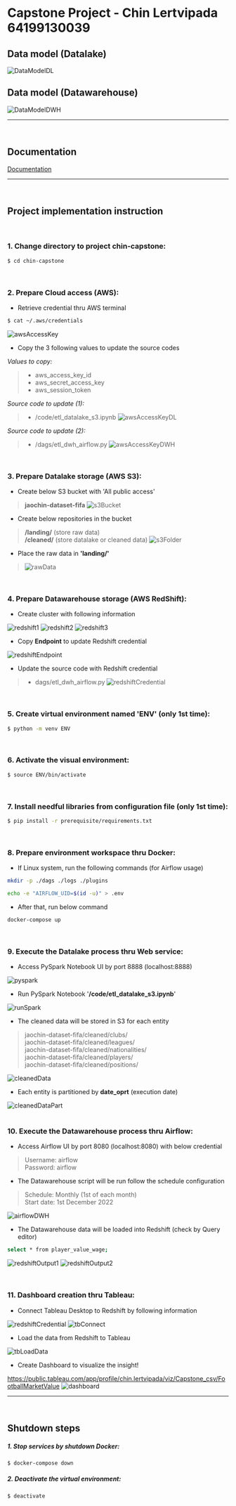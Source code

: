 # Capstone Project - Chin Lertvipada 64199130039

## Data model (Datalake)
![DataModelDL](document/chin-capstone-datalake.png)
<br>

## Data model (Datawarehouse)
![DataModelDWH](document/chin-capstone-dwh.png)
<br>
__________
<br>

## Documentation
[Documentation](https://github.com/chin-lertvipada/swu-ds525/blob/bff9b3c9375882b2133aa06c9896775038fdf517/05-creating-and-scheduling-data-pipelines/Doc/Lab5%20-%20Airflow%20-%20Summary.pdf)
<br>
__________
<br>

## Project implementation instruction
<br>

### 1. Change directory to project chin-capstone:
```sh
$ cd chin-capstone
```
<br>

### 2. Prepare Cloud access (AWS):
- Retrieve credential thru AWS terminal
```sh
$ cat ~/.aws/credentials
```
![awsAccessKey](document/aws_access_key.png)

- Copy the 3 following values to update the source codes<br>

*Values to copy:*
> - aws_access_key_id
> - aws_secret_access_key
> - aws_session_token

*Source code to update (1):*
> - /code/etl_datalake_s3.ipynb
![awsAccessKeyDL](document/aws_access_key_datalake.png)

*Source code to update (2):*
> - /dags/etl_dwh_airflow.py
![awsAccessKeyDWH](document/aws_access_key_dwh.png)

<br>

### 3. Prepare Datalake storage (AWS S3):
- Create below S3 bucket with 'All public access'
> **jaochin-dataset-fifa**
![s3Bucket](document/s3_bucket.png)

- Create below repositories in the bucket
> **/landing/** (store raw data)<br>
> **/cleaned/** (store datalake or cleaned data)
![s3Folder](document/s3_folder.png)

- Place the raw data in **'landing/'**
> ![rawData](document/rawData.png)

<br>

### 4. Prepare Datawarehouse storage (AWS RedShift):
- Create cluster with following information

![redshift1](document/redshift1.png)
![redshift2](document/redshift2.png)
![redshift3](document/redshift3.png)

- Copy **Endpoint** to update Redshift credential

![redshiftEndpoint](document/redshiftEndpoint.png)


- Update the source code with Redshift credential
> - dags/etl_dwh_airflow.py
![redshiftCredential](document/redshiftCredential.png)

<br>

### 5. Create virtual environment named 'ENV' (only 1st time):
```sh
$ python -m venv ENV
```
<br>

### 6. Activate the visual environment:
```sh
$ source ENV/bin/activate
```
<br>

### 7. Install needful libraries from configuration file (only 1st time):
```sh
$ pip install -r prerequisite/requirements.txt
```
<br>

### 8. Prepare environment workspace thru Docker:
- If Linux system, run the following commands (for Airflow usage)

```sh
mkdir -p ./dags ./logs ./plugins
```
```sh
echo -e "AIRFLOW_UID=$(id -u)" > .env
```

- After that, run below command

```sh
docker-compose up
```
<br>

### 9. Execute the Datalake process thru Web service:
- Access PySpark Notebook UI by port 8888 (localhost:8888)

![pyspark](document/pyspark.png)

- Run PySpark Notebook '**/code/etl_datalake_s3.ipynb**'

![runSpark](document/runSpark.png)

- The cleaned data will be stored in S3 for each entity
> jaochin-dataset-fifa/cleaned/clubs/<br>
> jaochin-dataset-fifa/cleaned/leagues/<br>
> jaochin-dataset-fifa/cleaned/nationalities/<br>
> jaochin-dataset-fifa/cleaned/players/<br>
> jaochin-dataset-fifa/cleaned/positions/<br>

![cleanedData](document/cleanedData.png)


- Each entity is partitioned by **date_oprt** (execution date)

![cleanedDataPart](document/cleanedDataPart.png)
<br><br>

### 10. Execute the Datawarehouse process thru Airflow:
- Access Airflow UI by port 8080 (localhost:8080) with below credential
> Username: airflow<br>
> Password: airflow<br>

- The Datawarehouse script will be run follow the schedule configuration
> Schedule: Monthly (1st of each month)<br>
> Start date: 1st December 2022

![airflowDWH](document/airflowDWH.png)

- The Datawarehouse data will be loaded into Redshift (check by Query editor)
```sh
select * from player_value_wage;
```
![redshiftOutput1](document/redshiftOutput1.png)
![redshiftOutput2](document/redshiftOutput2.png)

<br>

### 11. Dashboard creation thru Tableau:
- Connect Tableau Desktop to Redshift by following information

![redshiftCredential](document/redshiftCredential.png)
![tbConnect](document/tbConnect.png)

- Load the data from Redshift to Tableau

![tbLoadData](document/tbLoadData.png)

- Create Dashboard to visualize the insight!

https://public.tableau.com/app/profile/chin.lertvipada/viz/Capstone_csv/FootballMarketValue
![dashboard](document/dashboard.png)
<br>
__________
<br>

## Shutdown steps
##### 1. Stop services by shutdown Docker:
```sh
$ docker-compose down
```

##### 2. Deactivate the virtual environment:
```sh
$ deactivate
```